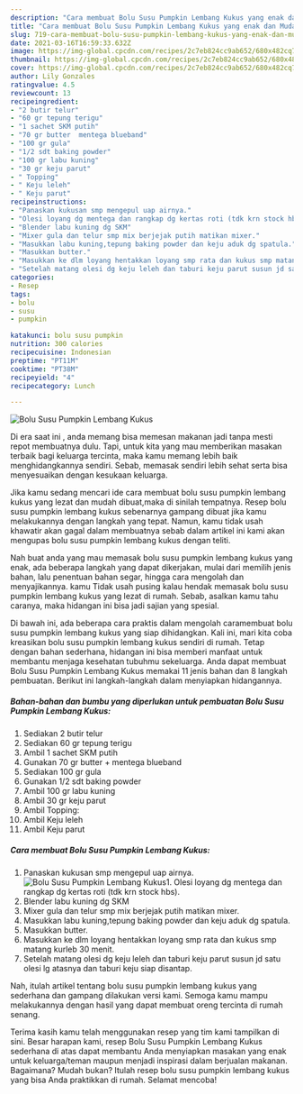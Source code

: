 ```yaml
---
description: "Cara membuat Bolu Susu Pumpkin Lembang Kukus yang enak dan Mudah Dibuat"
title: "Cara membuat Bolu Susu Pumpkin Lembang Kukus yang enak dan Mudah Dibuat"
slug: 719-cara-membuat-bolu-susu-pumpkin-lembang-kukus-yang-enak-dan-mudah-dibuat
date: 2021-03-16T16:59:33.632Z
image: https://img-global.cpcdn.com/recipes/2c7eb824cc9ab652/680x482cq70/bolu-susu-pumpkin-lembang-kukus-foto-resep-utama.jpg
thumbnail: https://img-global.cpcdn.com/recipes/2c7eb824cc9ab652/680x482cq70/bolu-susu-pumpkin-lembang-kukus-foto-resep-utama.jpg
cover: https://img-global.cpcdn.com/recipes/2c7eb824cc9ab652/680x482cq70/bolu-susu-pumpkin-lembang-kukus-foto-resep-utama.jpg
author: Lily Gonzales
ratingvalue: 4.5
reviewcount: 13
recipeingredient:
- "2 butir telur"
- "60 gr tepung terigu"
- "1 sachet SKM putih"
- "70 gr butter  mentega blueband"
- "100 gr gula"
- "1/2 sdt baking powder"
- "100 gr labu kuning"
- "30 gr keju parut"
- " Topping"
- " Keju leleh"
- " Keju parut"
recipeinstructions:
- "Panaskan kukusan smp mengepul uap airnya."
- "Olesi loyang dg mentega dan rangkap dg kertas roti (tdk krn stock hbs)."
- "Blender labu kuning dg SKM"
- "Mixer gula dan telur smp mix berjejak putih matikan mixer."
- "Masukkan labu kuning,tepung baking powder dan keju aduk dg spatula."
- "Masukkan butter."
- "Masukkan ke dlm loyang hentakkan loyang smp rata dan kukus smp matang kurleb 30 menit."
- "Setelah matang olesi dg keju leleh dan taburi keju parut susun jd satu olesi lg atasnya dan taburi keju siap disantap."
categories:
- Resep
tags:
- bolu
- susu
- pumpkin

katakunci: bolu susu pumpkin 
nutrition: 300 calories
recipecuisine: Indonesian
preptime: "PT11M"
cooktime: "PT38M"
recipeyield: "4"
recipecategory: Lunch

---
```



![Bolu Susu Pumpkin Lembang Kukus](https://img-global.cpcdn.com/recipes/2c7eb824cc9ab652/680x482cq70/bolu-susu-pumpkin-lembang-kukus-foto-resep-utama.jpg)

Di era  saat ini , anda memang bisa memesan makanan jadi tanpa mesti repot membuatnya dulu. Tapi, untuk kita yang mau memberikan masakan terbaik bagi keluarga tercinta, maka kamu memang lebih baik menghidangkannya sendiri. Sebab, memasak sendiri lebih sehat serta bisa menyesuaikan dengan kesukaan keluarga.

Jika kamu sedang mencari ide cara membuat bolu susu pumpkin lembang kukus yang lezat dan mudah dibuat,maka di sinilah tempatnya. Resep bolu susu pumpkin lembang kukus  sebenarnya gampang dibuat jika kamu melakukannya dengan langkah yang tepat. Namun, kamu tidak usah khawatir akan gagal dalam membuatnya 
sebab dalam artikel ini kami akan mengupas bolu susu pumpkin lembang kukus dengan teliti.  



Nah buat anda yang mau memasak bolu susu pumpkin lembang kukus yang enak, ada beberapa langkah yang dapat dikerjakan, mulai dari memilih jenis bahan, lalu penentuan bahan segar, hingga cara mengolah dan menyajikannya. kamu Tidak usah pusing kalau hendak memasak bolu susu pumpkin lembang kukus yang lezat di rumah. Sebab, asalkan kamu  tahu caranya, maka hidangan ini bisa jadi sajian yang spesial.

Di bawah ini, ada beberapa cara praktis  dalam mengolah caramembuat bolu susu pumpkin lembang kukus yang siap dihidangkan. Kali ini, mari kita coba kreasikan bolu susu pumpkin lembang kukus sendiri di rumah. Tetap dengan bahan sederhana, hidangan ini bisa memberi manfaat untuk membantu menjaga kesehatan tubuhmu sekeluarga. Anda dapat membuat Bolu Susu Pumpkin Lembang Kukus memakai 11 jenis bahan dan 8 langkah pembuatan. Berikut ini langkah-langkah dalam menyiapkan hidangannya.

<!--inarticleads1-->

##### Bahan-bahan dan bumbu yang diperlukan untuk pembuatan Bolu Susu Pumpkin Lembang Kukus:

1. Sediakan 2 butir telur
1. Sediakan 60 gr tepung terigu
1. Ambil 1 sachet SKM putih
1. Gunakan 70 gr butter + mentega blueband
1. Sediakan 100 gr gula
1. Gunakan 1/2 sdt baking powder
1. Ambil 100 gr labu kuning
1. Ambil 30 gr keju parut
1. Ambil  Topping:
1. Ambil  Keju leleh
1. Ambil  Keju parut




<!--inarticleads2-->

##### Cara membuat Bolu Susu Pumpkin Lembang Kukus:

1. Panaskan kukusan smp mengepul uap airnya.
<img src="https://img-global.cpcdn.com/steps/03c7510c87822dc0/160x128cq70/bolu-susu-pumpkin-lembang-kukus-langkah-memasak-1-foto.jpg" alt="Bolu Susu Pumpkin Lembang Kukus">1. Olesi loyang dg mentega dan rangkap dg kertas roti (tdk krn stock hbs).
1. Blender labu kuning dg SKM
1. Mixer gula dan telur smp mix berjejak putih matikan mixer.
1. Masukkan labu kuning,tepung baking powder dan keju aduk dg spatula.
1. Masukkan butter.
1. Masukkan ke dlm loyang hentakkan loyang smp rata dan kukus smp matang kurleb 30 menit.
1. Setelah matang olesi dg keju leleh dan taburi keju parut susun jd satu olesi lg atasnya dan taburi keju siap disantap.




Nah, itulah artikel tentang  bolu susu pumpkin lembang kukus  yang sederhana dan gampang dilakukan versi kami. Semoga kamu mampu melakukannya dengan hasil yang dapat membuat oreng tercinta di rumah senang. 

Terima kasih kamu telah menggunakan resep yang tim kami tampilkan di sini. Besar harapan kami, resep  Bolu Susu Pumpkin Lembang Kukus sederhana di atas dapat membantu Anda menyiapkan masakan yang enak untuk keluarga/teman maupun menjadi inspirasi dalam berjualan makanan. Bagaimana? Mudah bukan? Itulah resep bolu susu pumpkin lembang kukus yang bisa Anda praktikkan di rumah. Selamat mencoba!

